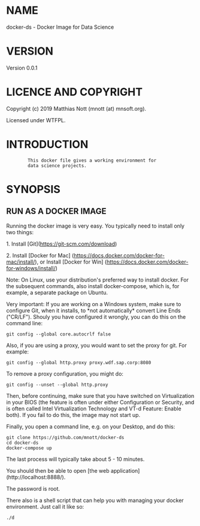 # NAME

docker-ds - Docker Image for Data Science

# VERSION

Version 0.0.1

# LICENCE AND COPYRIGHT

Copyright (c) 2019 Matthias Nott (mnott (at) mnsoft.org).

Licensed under WTFPL.

# INTRODUCTION

            This docker file gives a working environment for
            data science projects.

# SYNOPSIS

## RUN AS A DOCKER IMAGE

Running the docker image is very easy. You typically need
to install only two things:

1\. Install \[Git\](https://git-scm.com/download)

2\. Install \[Docker for Mac\] (https://docs.docker.com/docker-for-mac/install/), or
   Install \[Docker for Win\] (https://docs.docker.com/docker-for-windows/install/)

Note: On Linux, use your distribution's preferred way to install
docker. For the subsequent commands, also install docker-compose,
which is, for example, a separate package on Ubuntu.

Very important: If you are working on a Windows system, make sure
to configure Git, when it installs, to \*not automatically\* convert
Line Ends ("CR/LF"). Shouly you have configured it wrongly, you can
do this on the command line:

    git config --global core.autocrlf false

Also, if you are using a proxy, you would want to set the proxy for git.
For example:

    git config --global http.proxy proxy.wdf.sap.corp:8080

To remove a proxy configuration, you might do:

    git config --unset --global http.proxy

Then, before continuing, make sure that you have switched on
Virtualization in your BIOS (the feature is often under either
Configuration or Security, and is often called Intel Virtualization
Technology and VT-d Feature: Enable both). If you fail to do this,
the image may not start up.

Finally, you open a command line, e.g. on your Desktop, and do this:

    git clone https://github.com/mnott/docker-ds
    cd docker-ds
    docker-compose up

The last process will typically take about 5 - 10 minutes.

You should then be able to open
\[the web application\](http://localhost:8888/).

The password is root.

There also is a shell script that can help you with managing your
docker environment. Just call it like so:

    ./d

